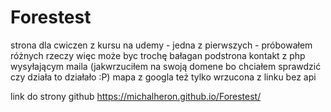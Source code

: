 # Forestest
strona dla cwiczen z kursu na udemy - jedna z pierwszych - próbowałem różnych rzeczy więc może byc trochę bałagan
podstrona kontakt z php wysyłającym maila (jakwrzuciłem na swoją domene bo chciałem sprawdzić czy działa to działało :P)
mapa z googla też tylko wrzucona z linku bez api

link do strony github
https://michalheron.github.io/Forestest/
